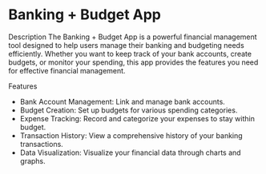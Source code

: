 # Banking + Budget App

Description
 The Banking + Budget App is a powerful financial management tool designed to help users manage their banking and budgeting needs efficiently. Whether you want to keep track of your bank accounts, create budgets, or monitor your spending, this app provides the features you need for effective financial management.

Features
 - Bank Account Management: Link and manage bank accounts.
 - Budget Creation: Set up budgets for various spending categories.
 - Expense Tracking: Record and categorize your expenses to stay within budget.
 - Transaction History: View a comprehensive history of your banking transactions.
 - Data Visualization: Visualize your financial data through charts and graphs.

